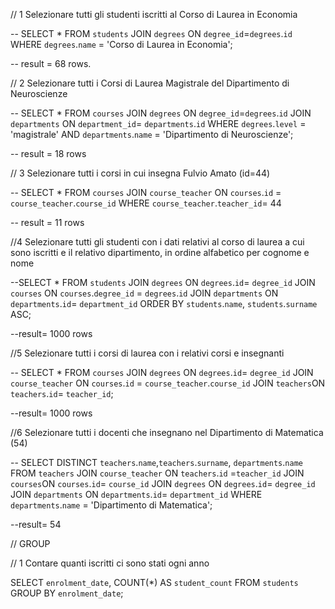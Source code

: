 // 1 Selezionare tutti gli studenti iscritti al Corso di Laurea in Economia

-- SELECT *
FROM `students` 
JOIN  `degrees` ON `degree_id`=`degrees`.`id`
WHERE `degrees`.`name` = 'Corso di Laurea in Economia';

-- result = 68 rows.

// 2 Selezionare tutti i Corsi di Laurea Magistrale del Dipartimento di Neuroscienze

-- SELECT *
FROM `courses` 
JOIN  `degrees` ON `degree_id`=`degrees`.`id`
JOIN `departments` ON `department_id`= `departments`.`id`
WHERE `degrees`.`level` = 'magistrale' AND `departments`.`name` = 'Dipartimento di Neuroscienze';

-- result = 18 rows

// 3 Selezionare tutti i corsi in cui insegna Fulvio Amato (id=44)

-- SELECT * 
FROM `courses` 
JOIN `course_teacher` ON `courses`.`id` = `course_teacher`.`course_id`
WHERE `course_teacher`.`teacher_id`= 44

-- result = 11 rows

//4 Selezionare tutti gli studenti con i dati relativi al corso di laurea a cui sono iscritti
e il relativo dipartimento, in ordine alfabetico per cognome e nome

--SELECT * 
FROM `students` 
JOIN `degrees` ON `degrees`.`id`= `degree_id`
JOIN `courses` ON `courses`.`degree_id` = `degrees`.`id`
JOIN `departments` ON `departments`.`id`= `department_id`
ORDER BY `students`.`name`, `students`.`surname` ASC;

--result= 1000 rows

//5 Selezionare tutti i corsi di laurea con i relativi corsi e insegnanti

-- SELECT * 
FROM `courses`
JOIN `degrees` ON `degrees`.`id`= `degree_id`
JOIN `course_teacher` ON `courses`.`id` = `course_teacher`.`course_id`
JOIN `teachers`ON `teachers`.`id`= `teacher_id`; 

--result= 1000 rows

//6 Selezionare tutti i docenti che insegnano nel Dipartimento di Matematica (54)

-- SELECT  DISTINCT `teachers`.`name`,`teachers`.`surname`, `departments`.`name`
FROM `teachers`
JOIN `course_teacher` ON `teachers`.`id` =`teacher_id`
JOIN `courses`ON `courses`.`id`= `course_id`
JOIN `degrees` ON `degrees`.`id`= `degree_id`
JOIN `departments` ON `departments`.`id`= `department_id`
WHERE `departments`.`name` = 'Dipartimento di Matematica';

--result= 54 

// GROUP 

// 1 Contare quanti iscritti ci sono stati ogni anno

SELECT `enrolment_date`, COUNT(*) AS `student_count`
FROM `students`
GROUP BY `enrolment_date`;

